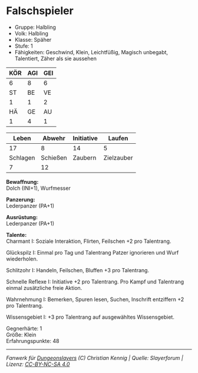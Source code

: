 # Falschspieler  
- Gruppe: Halbling  
- Volk: Halbling  
- Klasse: Späher  
- Stufe: 1  
- Fähigkeiten: Geschwind, Klein, Leichtfüßig, Magisch unbegabt, Talentiert, Zäher als sie aussehen  


| KÖR | AGI | GEI |  
| --- | --- | --- |  
| 6   | 8   | 6   |
| ST  | BE  | VE  |  
| 1   | 1   | 2   |
| HÄ  | GE  | AU  |  
| 1   | 4   | 1   |


| Leben    | Abwehr   | Initiative | Laufen     |
| -------- | -------- | ---------- | ---------- |
| 17       | 8        | 14         | 5          |
| Schlagen | Schießen | Zaubern    | Zielzauber |
| 7        | 12       |            |            |

**Bewaffnung:**  
Dolch (INI+1), Wurfmesser

**Panzerung:**  
Lederpanzer (PA+1)

**Ausrüstung:**  
Lederpanzer (PA+1)

**Talente:**  
Charmant I: Soziale Interaktion, Flirten, Feilschen +2 pro Talentrang. 

Glückspilz I: Einmal pro Tag und Talentrang Patzer ignorieren und Wurf wiederholen. 

Schlitzohr I: Handeln, Feilschen, Bluffen +3 pro Talentrang. 

Schnelle Reflexe I: Initiative +2 pro Talentrang. Pro Kampf und Talentrang einmal zusätzliche freie Aktion. 

Wahrnehmung I: Bemerken, Spuren lesen, Suchen, Inschrift entziffern +2 pro Talentrang. 

Wissensgebiet I: +3 pro Talentrang auf ausgewähltes Wissensgebiet. 


Gegnerhärte: 1  
Größe: Klein  
Erfahrungspunkte: 48  



___
*Fanwerk für [Dungeonslayers](https://www.dungeonslayers.net/) (C) Christian Kennig | Quelle: Slayerforum | Lizenz: [CC-BY-NC-SA 4.0](https://creativecommons.org/licenses/by-nc-sa/4.0/deed.de)*